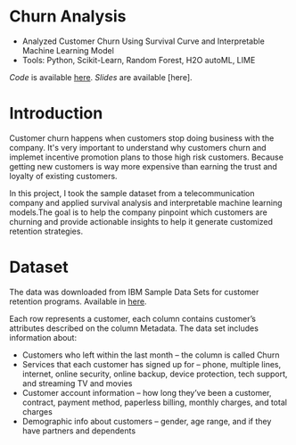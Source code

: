 # Churn Analysis
- Analyzed Customer Churn Using Survival Curve and Interpretable Machine Learning Model
- Tools: Python, Scikit-Learn, Random Forest, H2O autoML, LIME

_Code_ is available [here](https://github.com/UiiKyra/churn_analysis/blob/master/Churn_Analysis_Using_Survival_Curve_and_Interpretable_Machine_Learning_Model.ipynb). _Slides_ are available [here].

# Introduction
Customer churn happens when customers stop doing business with the company. 
It's very important to understand why customers churn and implemet incentive promotion plans to those high risk customers. 
Because getting new customers is way more expensive than earning the trust and loyalty of existing customers.

In this project, I took the sample dataset from a telecommunication company and applied survival analysis and interpretable machine 
learning models.The goal is to help the company pinpoint which customers are churning and provide actionable insights to help it 
generate customized retention strategies.

# Dataset
The data was downloaded from IBM Sample Data Sets for customer retention programs. Available in [here](https://www.kaggle.com/blastchar/telco-customer-churn).

Each row represents a customer, each column contains customer’s attributes described on the column Metadata.
The data set includes information about:
 - Customers who left within the last month – the column is called Churn
 - Services that each customer has signed up for – phone, multiple lines, internet, online security, online backup, device protection, tech support, and streaming TV and movies
 - Customer account information – how long they’ve been a customer, contract, payment method, paperless billing, monthly charges, and total charges
 - Demographic info about customers – gender, age range, and if they have partners and dependents
